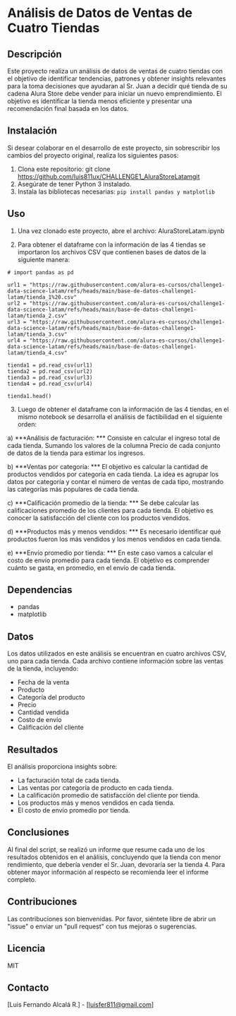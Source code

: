 # Análisis de Datos de Ventas de Cuatro Tiendas

## Descripción

Este proyecto realiza un análisis de datos de ventas de cuatro tiendas con el objetivo de identificar tendencias, patrones y obtener insights relevantes para la toma decisiones que ayudaran al Sr. Juan a decidir qué tienda de su cadena Alura Store debe vender para iniciar un nuevo emprendimiento. El objetivo es identificar la tienda menos eficiente y presentar una recomendación final basada en los datos.

## Instalación

Si desear colaborar en el desarrollo de este proyecto, sin sobrescribir los cambios del proyecto original, realiza los siguientes pasos:

1.	Clona este repositorio: 
git clone https://github.com/luis811ux/CHALLENGE1_AluraStoreLatamgit
2. Asegúrate de tener Python 3 instalado.
3. Instala las bibliotecas necesarias: `pip install pandas y matplotlib`


## Uso

1.	Una vez clonado este proyecto, abre el archivo: AluraStoreLatam.ipynb

2.	Para obtener el dataframe con la información de las 4 tiendas se importaron los archivos CSV que contienen bases de datos de la siguiente manera:
```
# import pandas as pd

url1 = "https://raw.githubusercontent.com/alura-es-cursos/challenge1-data-science-latam/refs/heads/main/base-de-datos-challenge1-latam/tienda_1%20.csv"
url2 = "https://raw.githubusercontent.com/alura-es-cursos/challenge1-data-science-latam/refs/heads/main/base-de-datos-challenge1-latam/tienda_2.csv"
url3 = "https://raw.githubusercontent.com/alura-es-cursos/challenge1-data-science-latam/refs/heads/main/base-de-datos-challenge1-latam/tienda_3.csv"
url4 = "https://raw.githubusercontent.com/alura-es-cursos/challenge1-data-science-latam/refs/heads/main/base-de-datos-challenge1-latam/tienda_4.csv"

tienda1 = pd.read_csv(url1)
tienda2 = pd.read_csv(url2)
tienda3 = pd.read_csv(url3)
tienda4 = pd.read_csv(url4)

tienda1.head()
```


    
3.	Luego de obtener el dataframe con la información de las 4 tiendas, en el mismo notebook se desarrolla el análisis de factibilidad en el siguiente orden:

a)	***Análisis de facturación: *** Consiste en calcular el ingreso total de cada tienda. Sumando los valores de la columna Precio de cada conjunto de datos de la tienda para estimar los ingresos.

b)	***Ventas por categoría: *** El objetivo es calcular la cantidad de productos vendidos por categoría en cada tienda. La idea es agrupar los datos por categoría y contar el número de ventas de cada tipo, mostrando las categorías más populares de cada tienda.

c)	***Calificación promedio de la tienda: *** Se debe calcular las calificaciones promedio de los clientes para cada tienda. El objetivo es conocer la satisfacción del cliente con los productos vendidos.

d)	***Productos más y menos vendidos: *** Es necesario identificar qué productos fueron los más vendidos y los menos vendidos en cada tienda. 


e)	***Envío promedio por tienda: *** En este caso vamos a calcular el costo de envío promedio para cada tienda. El objetivo es comprender cuánto se gasta, en promedio, en el envío de cada tienda.


## Dependencias

*   pandas
*   matplotlib

## Datos

Los datos utilizados en este análisis se encuentran en cuatro archivos CSV, uno para cada tienda. Cada archivo contiene información sobre las ventas de la tienda, incluyendo:

*   Fecha de la venta
*   Producto
*   Categoría del producto
*   Precio
*   Cantidad vendida
*   Costo de envío
*   Calificación del cliente

## Resultados

El análisis proporciona insights sobre:

*   La facturación total de cada tienda.
*   Las ventas por categoría de producto en cada tienda.
*   La calificación promedio de satisfacción del cliente por tienda.
*   Los productos más y menos vendidos en cada tienda.
*   El costo de envío promedio por tienda.

## Conclusiones

Al final del script, se realizó un informe que resume cada uno de los resultados obtenidos en el análisis, concluyendo que la tienda con menor rendimiento, que debería vender el Sr. Juan, devoraría ser la tienda 4. Para obtener mayor información al respecto se recomienda leer el informe completo.

## Contribuciones

Las contribuciones son bienvenidas. Por favor, siéntete libre de abrir un "issue" o enviar un "pull request" con tus mejoras o sugerencias.

## Licencia

MIT

## Contacto

[Luis Fernando Alcalá R.] - [luisfer811@gmail.com]
